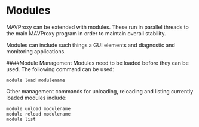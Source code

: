 # Modules

MAVProxy can be extended with modules. These run in parallel threads to the main MAVProxy program in order to maintain overall stability.

Modules can include such things a GUI elements and diagnostic and monitoring applications.

####Module Management
Modules need to be loaded before they can be used. The following command can be used:

```
module load modulename
```

Other management commands for unloading, reloading and listing currently loaded modules include:

```
module unload modulename
module reload modulename
module list
```
